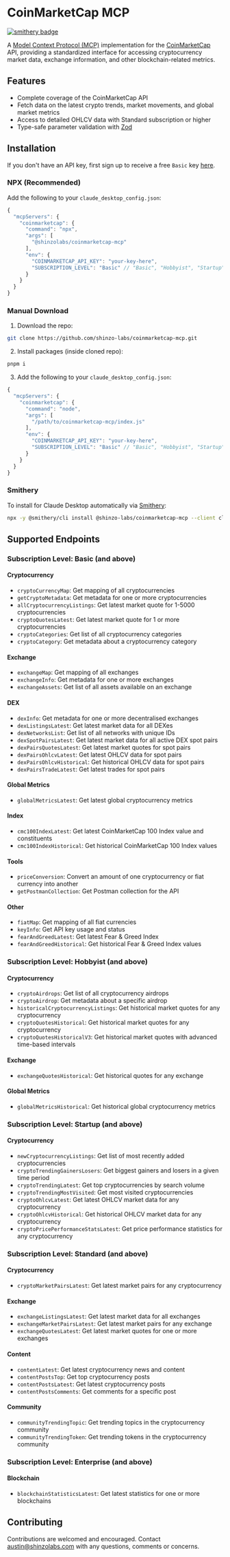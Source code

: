 # CoinMarketCap MCP

[![smithery badge](https://smithery.ai/badge/@shinzo-labs/coinmarketcap-mcp)](https://smithery.ai/server/@shinzo-labs/coinmarketcap-mcp)

A [Model Context Protocol (MCP)](https://modelcontextprotocol.io/introduction) implementation for the [CoinMarketCap](https://coinmarketcap.com/) API, providing a standardized interface for accessing cryptocurrency market data, exchange information, and other blockchain-related metrics.

## Features

- Complete coverage of the CoinMarketCap API
- Fetch data on the latest crypto trends, market movements, and global market metrics
- Access to detailed OHLCV data with Standard subscription or higher
- Type-safe parameter validation with [Zod](https://zod.dev/)

## Installation

If you don't have an API key, first sign up to receive a free `Basic` key [here](https://pro.coinmarketcap.com/signup/?plan=0).

### NPX (Recommended)

Add the following to your `claude_desktop_config.json`:
```javascript
{
  "mcpServers": {
    "coinmarketcap": {
      "command": "npx",
      "args": [
        "@shinzolabs/coinmarketcap-mcp"
      ],
      "env": {
        "COINMARKETCAP_API_KEY": "your-key-here",
        "SUBSCRIPTION_LEVEL": "Basic" // "Basic", "Hobbyist", "Startup", "Standard", "Professional", or "Enterprise"
      }
    }
  }
}
```

### Manual Download

1. Download the repo:
```bash
git clone https://github.com/shinzo-labs/coinmarketcap-mcp.git
```

2. Install packages (inside cloned repo):
```bash
pnpm i
```

3. Add the following to your `claude_desktop_config.json`:
```javascript
{
  "mcpServers": {
    "coinmarketcap": {
      "command": "node",
      "args": [
        "/path/to/coinmarketcap-mcp/index.js"
      ],
      "env": {
        "COINMARKETCAP_API_KEY": "your-key-here",
        "SUBSCRIPTION_LEVEL": "Basic" // "Basic", "Hobbyist", "Startup", "Standard", "Professional", or "Enterprise"
      }
    }
  }
}
```

### Smithery

To install for Claude Desktop automatically via [Smithery](https://smithery.ai/server/@shinzo-labs/coinmarketcap-mcp):

```bash
npx -y @smithery/cli install @shinzo-labs/coinmarketcap-mcp --client claude
```

## Supported Endpoints

### Subscription Level: Basic (and above)

#### Cryptocurrency
- `cryptoCurrencyMap`: Get mapping of all cryptocurrencies
- `getCryptoMetadata`: Get metadata for one or more cryptocurrencies
- `allCryptocurrencyListings`: Get latest market quote for 1-5000 cryptocurrencies
- `cryptoQuotesLatest`: Get latest market quote for 1 or more cryptocurrencies
- `cryptoCategories`: Get list of all cryptocurrency categories
- `cryptoCategory`: Get metadata about a cryptocurrency category

#### Exchange
- `exchangeMap`: Get mapping of all exchanges
- `exchangeInfo`: Get metadata for one or more exchanges
- `exchangeAssets`: Get list of all assets available on an exchange

#### DEX
- `dexInfo`: Get metadata for one or more decentralised exchanges
- `dexListingsLatest`: Get latest market data for all DEXes
- `dexNetworksList`: Get list of all networks with unique IDs
- `dexSpotPairsLatest`: Get latest market data for all active DEX spot pairs
- `dexPairsQuotesLatest`: Get latest market quotes for spot pairs
- `dexPairsOhlcvLatest`: Get latest OHLCV data for spot pairs
- `dexPairsOhlcvHistorical`: Get historical OHLCV data for spot pairs
- `dexPairsTradeLatest`: Get latest trades for spot pairs

#### Global Metrics
- `globalMetricsLatest`: Get latest global cryptocurrency metrics

#### Index
- `cmc100IndexLatest`: Get latest CoinMarketCap 100 Index value and constituents
- `cmc100IndexHistorical`: Get historical CoinMarketCap 100 Index values

#### Tools
- `priceConversion`: Convert an amount of one cryptocurrency or fiat currency into another
- `getPostmanCollection`: Get Postman collection for the API

#### Other
- `fiatMap`: Get mapping of all fiat currencies
- `keyInfo`: Get API key usage and status
- `fearAndGreedLatest`: Get latest Fear & Greed Index
- `fearAndGreedHistorical`: Get historical Fear & Greed Index values

### Subscription Level: Hobbyist (and above)

#### Cryptocurrency
- `cryptoAirdrops`: Get list of all cryptocurrency airdrops
- `cryptoAirdrop`: Get metadata about a specific airdrop
- `historicalCryptocurrencyListings`: Get historical market quotes for any cryptocurrency
- `cryptoQuotesHistorical`: Get historical market quotes for any cryptocurrency
- `cryptoQuotesHistoricalV3`: Get historical market quotes with advanced time-based intervals

#### Exchange
- `exchangeQuotesHistorical`: Get historical quotes for any exchange

#### Global Metrics
- `globalMetricsHistorical`: Get historical global cryptocurrency metrics

### Subscription Level: Startup (and above)

#### Cryptocurrency
- `newCryptocurrencyListings`: Get list of most recently added cryptocurrencies
- `cryptoTrendingGainersLosers`: Get biggest gainers and losers in a given time period
- `cryptoTrendingLatest`: Get top cryptocurrencies by search volume
- `cryptoTrendingMostVisited`: Get most visited cryptocurrencies
- `cryptoOhlcvLatest`: Get latest OHLCV market data for any cryptocurrency
- `cryptoOhlcvHistorical`: Get historical OHLCV market data for any cryptocurrency
- `cryptoPricePerformanceStatsLatest`: Get price performance statistics for any cryptocurrency

### Subscription Level: Standard (and above)

#### Cryptocurrency
- `cryptoMarketPairsLatest`: Get latest market pairs for any cryptocurrency

#### Exchange
- `exchangeListingsLatest`: Get latest market data for all exchanges
- `exchangeMarketPairsLatest`: Get latest market pairs for any exchange
- `exchangeQuotesLatest`: Get latest market quotes for one or more exchanges

#### Content
- `contentLatest`: Get latest cryptocurrency news and content
- `contentPostsTop`: Get top cryptocurrency posts
- `contentPostsLatest`: Get latest cryptocurrency posts
- `contentPostsComments`: Get comments for a specific post

#### Community
- `communityTrendingTopic`: Get trending topics in the cryptocurrency community
- `communityTrendingToken`: Get trending tokens in the cryptocurrency community

### Subscription Level: Enterprise (and above)

#### Blockchain
- `blockchainStatisticsLatest`: Get latest statistics for one or more blockchains

## Contributing

Contributions are welcomed and encouraged. Contact austin@shinzolabs.com with any questions, comments or concerns.
